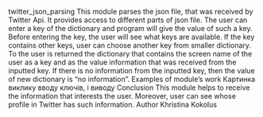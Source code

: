 twitter_json_parsing
This module parses the json file, that was received by Twitter Api. It provides access to different parts of json file. The user can enter a key of the dictionary and program will give the value of such a key. Before entering the key, the user will see what keys are available. If the key contains other keys, user can сhoose another key from smaller dictionary. To the user is returned the dictionary that contains the screen name of the user as a key and as the value information that was received from the inputted key. If there is no information from the inputted key, then the value of new dictionary is “no information”.
Examples of module’s work
Картинка виклику вводу ключів, і виводу
Сonclusion
This module helps to receive the information that interests the user. Moreover, user can see whose profile in Twitter has such information.
Author 
Khristina Kokolus
